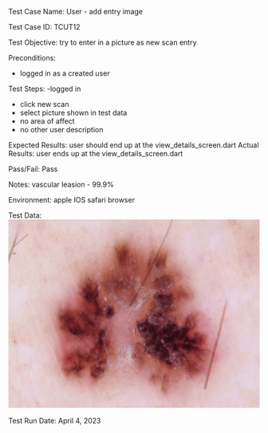 Test Case Name: User - add entry image 

Test Case ID: TCUT12

Test Objective: try to enter in a picture as new scan entry 

Preconditions: 
- logged in as a created user 

Test Steps:
 -logged in
 - click new scan 
 - select picture shown in test data 
 - no area of affect 
 - no other user description 


Expected Results: user should end up at the view_details_screen.dart 
Actual Results: user ends up at the view_details_screen.dart 

Pass/Fail: Pass

Notes: vascular leasion - 99.9% 

Environment: apple IOS  safari browser 

Test Data: ![TCUT12Data](./images/TCUT12Data.jpg)

Test Run Date: April 4, 2023



